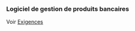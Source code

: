 ### Logiciel de gestion de produits bancaires

Voir [Exigences](https://github.com/ace-lectures/H20-MGL-7460/blob/master/projets/projet-technique.md#travail-%C3%A0-effectuer "Projet Technique MGL7460-90 (Hiver 2020)")
